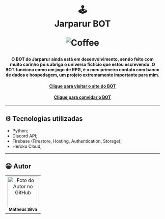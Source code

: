 <h1 align="center">
  🕹<br>Jarparur BOT
  
  ![Coffee](https://img.shields.io/badge/%C3%89%20tudo%20culpa-do%20caf%C3%A9-brown?style=for-the-badge)
</h1>

<h4 align="center">
  O BOT do Jarparur ainda está em desenvolvimento, sendo feito com muito carinho pois abriga o universo fictício que estou escrevendo. O BOT funciona como um jogo de RPG, é o meu primeiro contato com banco de dados e hospedagem, um projeto extremamente importante para mim.
<h4 align="center"><a href="https://jarparur.web.app">Clique para visitar o site do BOT</a></h4>
<h4 align="center"><a href="https://discord.com/oauth2/authorize?client_id=858120337660968960&permissions=8&scope=bot">Clique para convidar o BOT</a></h4>

  ---

## ⚙️ Tecnologias utilizadas

- Python;
- Discord API;
- Firebase (Firestore, Hosting, Authentication, Storage);
- Heroku Cloud;

---

## 😁 Autor<br>
<table>
  <tr>
    <td align="center">
      <a href="https://github.com/matjsilva">
        <img src="https://avatars3.githubusercontent.com/u/54675543" width="100px;" alt="Foto do Autor no GitHub"/><br>
        <sub>
          <b>Matheus Silva</b>
        </sub>
      </a>
    </td>
  </tr>
</table>
